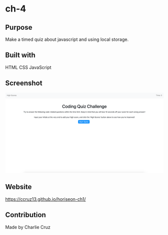# ch-4

## Purpose
Make a timed quiz about javascript and using local storage.

## Built with
HTML
CSS
JavaScript

## Screenshot
![Screenshot](images/quiz-screenshot.png)

## Website
https://ccruz13.github.io/horiseon-ch1/
## Contribution
Made by Charlie Cruz